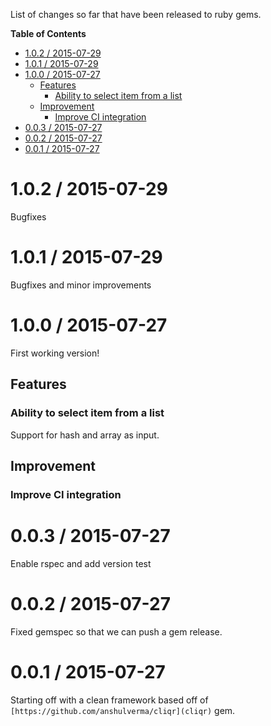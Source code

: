 List of changes so far that have been released to ruby gems.

<!-- markdown-toc start - Don't edit this section. Run M-x markdown-toc/generate-toc again -->
**Table of Contents**

- [1.0.2 / 2015-07-29](#102--2015-07-29)
- [1.0.1 / 2015-07-29](#101--2015-07-29)
- [1.0.0 / 2015-07-27](#100--2015-07-27)
    - [Features](#features)
        - [Ability to select item from a list](#ability-to-select-item-from-a-list)
    - [Improvement](#improvement)
        - [Improve CI integration](#improve-ci-integration)
- [0.0.3 / 2015-07-27](#003--2015-07-27)
- [0.0.2 / 2015-07-27](#002--2015-07-27)
- [0.0.1 / 2015-07-27](#001--2015-07-27)

<!-- markdown-toc end -->

1.0.2 / 2015-07-29
==================

Bugfixes


1.0.1 / 2015-07-29
==================

Bugfixes and minor improvements

1.0.0 / 2015-07-27
==================

First working version!

## Features

### Ability to select item from a list

Support for hash and array as input.

## Improvement

### Improve CI integration

0.0.3 / 2015-07-27
==================

Enable rspec and add version test

0.0.2 / 2015-07-27
==================

Fixed gemspec so that we can push a gem release.

0.0.1 / 2015-07-27
==================

Starting off with a clean framework based off of
`[https://github.com/anshulverma/cliqr](cliqr)` gem.
